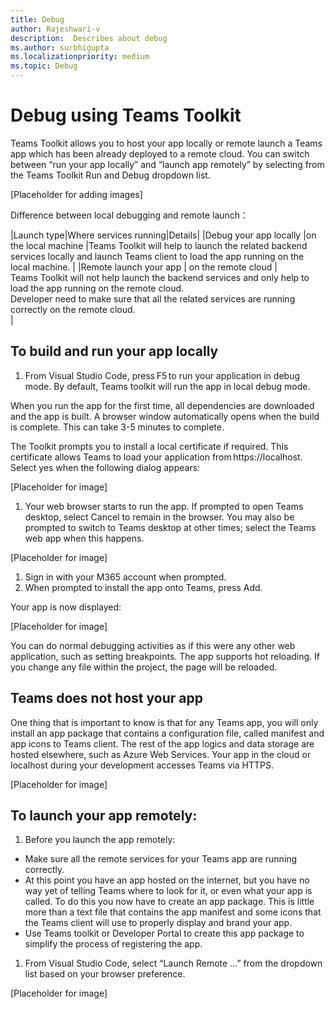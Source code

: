 ```yaml
---
title: Debug
author: Rajeshwari-v
description:  Describes about debug
ms.author: surbhigupta
ms.localizationpriority: medium
ms.topic: Debug
---
```


# Debug using Teams Toolkit  

Teams Toolkit allows you to host your app locally or remote launch a Teams app which has been already deployed to a remote cloud. You can switch between “run your app locally” and “launch app remotely” by selecting from the Teams Toolkit Run and Debug dropdown list.

[Placeholder for adding images]

Difference between local debugging and remote launch：

|Launch type|Where services running|Details|
|Debug your app locally |on the local machine |Teams Toolkit will help to launch the related backend services locally and launch Teams client to load the app running on the local machine. |
|Remote launch your app | on the remote cloud |<br> Teams Toolkit will not help launch the backend services and only help to load the app running on the remote cloud. <br>Developer need to make sure that all the related services are running correctly on the remote cloud.</br>|

## To build and run your app locally
1. From Visual Studio Code, press F5 to run your application in debug mode. By default, Teams toolkit will run the app in local debug mode. 

When you run the app for the first time, all dependencies are downloaded and the app is built. A browser window automatically opens when the build is complete. This can take 3-5 minutes to complete. 

The Toolkit prompts you to install a local certificate if required. This certificate allows Teams to load your application from https://localhost. Select yes when the following dialog appears:

[Placeholder for image]
1. Your web browser starts to run the app. If prompted to open Teams desktop, select Cancel to remain in the browser. You may also be prompted to switch to Teams desktop at other times; select the Teams web app when this happens.

 [Placeholder for image]

1. Sign in with your M365 account when prompted.
1. When prompted to install the app onto Teams, press Add.

Your app is now displayed:

[Placeholder for image]

You can do normal debugging activities as if this were any other web application, such as setting breakpoints. The app supports hot reloading. If you change any file within the project, the page will be reloaded.

## Teams does not host your app

One thing that is important to know is that for any Teams app, you will only install an app package that contains a configuration file, called manifest and app icons to Teams client. The rest of the app logics and data storage are hosted elsewhere, such as Azure Web Services. Your app in the cloud or localhost during your development accesses Teams via HTTPS.

[Placeholder for image]
## To launch your app remotely:

1. Before you launch the app remotely: 

* Make sure all the remote services for your Teams app are running correctly.
* At this point you have an app hosted on the internet, but you have no way yet of telling Teams where to look for it, or even what your app is called. To do this you now have to create an app package. This is little more than a text file that contains the app manifest and some icons that the Teams client will use to properly display and brand your app.
* Use Teams toolkit or Developer Portal to create this app package to simplify the process of registering the app.

1. From Visual Studio Code, select “Launch Remote …” from the dropdown list based on your browser preference.

[Placeholder for image]
